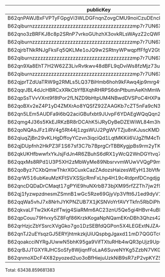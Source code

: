 | publicKey                                               | amount         | fee       | amountMina      | feeMina |
|---------------------------------------------------------|----------------|-----------|-----------------|---------|
| B62qnPAWJBxFVPTyFGpgVi3WLDGFnqnZovgCMU9noiCzuDEnckH18ZA | 23468562334019 | 100000000 | 23468.562334019 | 0.1     |
| B62qiburnzzzzzzzzzzzzzzzzzzzzzzzzzzzzzzzzzzzzzmp7r7UN6X | 23468562334019 | 100000000 | 23468.562334019 | 0.1     |
| B62qno3zBRFKJ8c8p2SRnP7vrkoGUhzhX3ovkRLsWAyzZ2cQWRovcdr | 3021980552154  | 100000000 | 3021.980552154  | 0.1     |
| B62qiburnzzzzzzzzzzzzzzzzzzzzzzzzzzzzzzzzzzzzzmp7r7UN6X | 3021980552153  | 100000000 | 3021.980552153  | 0.1     |
| B62qjrbTNkRNJgFksFq5QKLMe1oJQ9w2SRtnyWPwqpffFfgV2GtubWF | 2490693899983  | 100000000 | 2490.693899983  | 0.1     |
| B62qiburnzzzzzzzzzzzzzzzzzzzzzzzzzzzzzzzzzzzzzmp7r7UN6X | 2490693899982  | 100000000 | 2490.693899982  | 0.1     |
| B62qn9Xa8EhT7H2W62Z3LivRvtkwv48dBFL9qDviWs8fzMjz73upbmW | 1103021268220  | 100000000 | 1103.02126822   | 0.1     |
| B62qiburnzzzzzzzzzzzzzzzzzzzzzzzzzzzzzzzzzzzzzmp7r7UN6X | 1103021268219  | 100000000 | 1103.021268219  | 0.1     |
| B62qjprTZdUaTRW9g2RMLs5LQ37BiHmb6hoh9kFAwq4jp9mrg4fLJvK | 945712345534   | 100000000 | 945.712345534   | 0.1     |
| B62qqrJBL4dJcHBRCxXRkCbYfBXqhRHRPS6dnPtbumAeKhMmWzQ3c4b | 945712337006   | 100000000 | 945.712337006   | 0.1     |
| B62qpSsTVvVXnt9f8tPor2fLNZD9bHtpUM4NBwdDVSPoC4HXPaHREyQ | 323253600612   | 100000000 | 323.253600612   | 0.1     |
| B62qoBXv2eZ4P1yD4ZMXrAo8YQSfZ92ZAAGKb7cZT5nFa9cN33YD2ff | 616578338133   | 100000000 | 616.578338133   | 0.1     |
| B62qn5LEm5AUDFa9i6bQ2aciGBufxbt9JUvpF6YDAEgWQqQqn2MSnr7 | 171296219087   | 100000000 | 171.296219087   | 0.1     |
| B62qmg4J36s5KkEJRKzBR8rDCAhK5iJRyDyBeDZEWiWL84m3hGHwY1o | 130358532452   | 100000000 | 130.358532452   | 0.1     |
| B62qoNQAsJFz1iRV4g5Rt44j1zgsWUJ2PgWVTZju8nKJuscKMDsJbNw | 84264033932    | 100000000 | 84.264033932    | 0.1     |
| B62qiuqZjBn29vKLHgDffoyYCzvn3iqciQd1LqtMKKii6VJgZfM4cTm | 19762982752    | 100000000 | 19.762982752    | 0.1     |
| B62qjDUpfnh2HkPZ3F1S67sf3C7b7BprgCrTBBKygjpBs9rm2yTK6fb | 15922298230    | 100000000 | 15.92229823     | 0.1     |
| B62qkUKHfbwwfxYkJsjFdJn4R6ZBuhS6dRX1yWcQ2WnDGYtvq74jE4Y | 7374151800     | 100000000 | 7.3741518       | 0.1     |
| B62qqxMs8RPd1U3P5XH2zMbWyMe89NbsrvvmWUwVVQgP9mNwZFVAGAx | 3089216150     | 100000000 | 3.08921615      | 0.1     |
| B62qoByz7CXbQmwThkrXGCuxkCazZAdozsHaizesWEyH13bVtMrgBcE | 1375218324     | 100000000 | 1.375218324     | 0.1     |
| B62qrW516ubKeuMzKFtSVXSSjcRmFxLhp4H19c4tdpnfDCngdjgJpZG | 1093395554     | 100000000 | 1.093395554     | 0.1     |
| B62qncDQDaDrCMaqt17gPYiE9huNXrbB73bjXM95rfZZTh7jw2f9EvR | 769849139      | 100000000 | 0.769849139     | 0.1     |
| B62qj1fyzwpzdnesmZSmnB1wGc5Rze69GjyVp3Vftt6J1ed9dyV1BT9 | 248222331      | 100000000 | 0.248222331     | 0.1     |
| B62qqWa5vhJ7x8NrhJYKPNZUB7X1jKSNVoYrfAVYTkfn5RbDiPhxEiz | 183687059      | 100000000 | 0.183687059     | 0.1     |
| B62qkvaLFTw2kK4zifTwjg4SiaRMm6AC23znU5Qe5gi4HBvr4uBLEQu | 82340538       | 100000000 | 0.082340538     | 0.1     |
| B62qpCouu79Hvxy5Z8Fqf86KrzkKogaNpNQamEKnDBh3Qhzs42ZAZVE | 80204088       | 100000000 | 0.080204088     | 0.1     |
| B62qrHzjcZbYSsrcXVgGko7go1DzSEBfdQGPon5X4LEGExtNJZA4ECj | 35419942       | 100000000 | 0.035419942     | 0.1     |
| B62qnTJ2uEYsqzGJ5ERYjhtmkzkjUiUQspbgJgaxd11mD7QGGTcCrNU | 28727735       | 100000000 | 0.028727735     | 0.1     |
| B62qoakcciNYRgJUwwN5bhK95ga9VifTXtuRHb4wQR3pUjz9UpQmZx3 | 20698726       | 100000000 | 0.020698726     | 0.1     |
| B62qrBJJTGXYRJHCSoSfy8WjiqnfFoLaA6SuveNYKg5ZzbN7VKGidbt | 1363094        | 100000000 | 0.001363094     | 0.1     |
| B62qnmoXDcF4X82pyozed2uo3oBfHiejuUzkNiB9sR7zP2vpKYZSrKf | 390416         | 100000000 | 0.000390416     | 0.1     |



Total: 63438.859681383
